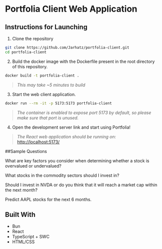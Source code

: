 # Portfolia Client Web Application

## Instructions for Launching

1. Clone the repository
```bash
git clone https://github.com/Jarhatz/portfolia-client.git
cd portfolia-client
```   

2. Build the docker image with the Dockerfile present in the root directory of this repository.
```bash
docker build -t portfolia-client .
```
> _This may take ~5 minutes to build_

3. Start the web client application.
```bash
docker run --rm -it -p 5173:5173 portfolia-client
```
> _The container is enabled to expose port 5173 by default, so please make sure that port is unused._

4. Open the development server link and start using Portfolia!
> _The React web application should be running on:_ [http://localhost:5173/](http://localhost:5173/)

##Sample Questions

What are key factors you consider when determining whether a stock is overvalued or undervalued?

What stocks in the commodity sectors should I invest in?

Should I invest in NVDA or do you think that it will reach a market cap within the next month?

Predict AAPL stocks for the next 6 months.

## Built With
- Bun
- React
- TypeScript + SWC
- HTML/CSS
